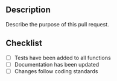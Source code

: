 ## Description
Describe the purpose of this pull request.

## Checklist
- [ ] Tests have been added to all functions
- [ ] Documentation has been updated
- [ ] Changes follow coding standards
